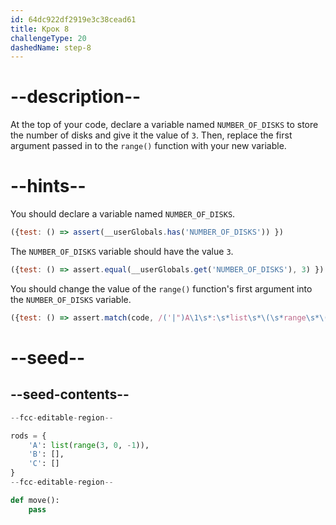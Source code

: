 ```yaml
---
id: 64dc922df2919e3c38cead61
title: Крок 8
challengeType: 20
dashedName: step-8
---
```


# --description--

At the top of your code, declare a variable named `NUMBER_OF_DISKS` to store the number of disks and give it the value of `3`. Then, replace the first argument passed in to the `range()` function with your new variable.

# --hints--

You should declare a variable named `NUMBER_OF_DISKS`.

```js
({test: () => assert(__userGlobals.has('NUMBER_OF_DISKS')) })
```

The `NUMBER_OF_DISKS` variable should have the value `3`.

```js
({test: () => assert.equal(__userGlobals.get('NUMBER_OF_DISKS'), 3) })
```

You should change the value of the `range()` function's first argument into the `NUMBER_OF_DISKS` variable.

```js
({test: () => assert.match(code, /('|")A\1\s*:\s*list\s*\(\s*range\s*\(\s*NUMBER_OF_DISKS\s*,\s*0\s*,\s*-\s*1\s*\)\s*\)/) })
```

# --seed--

## --seed-contents--

```py
--fcc-editable-region--

rods = {
    'A': list(range(3, 0, -1)),
    'B': [],
    'C': []
}
--fcc-editable-region--

def move():
    pass
```
